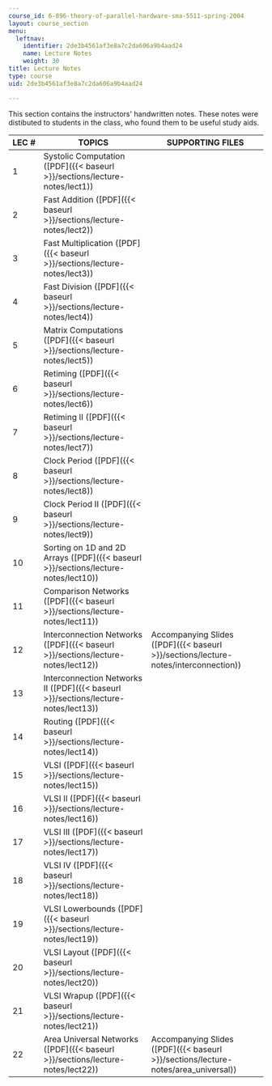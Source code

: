 ```yaml
---
course_id: 6-896-theory-of-parallel-hardware-sma-5511-spring-2004
layout: course_section
menu:
  leftnav:
    identifier: 2de3b4561af3e8a7c2da606a9b4aad24
    name: Lecture Notes
    weight: 30
title: Lecture Notes
type: course
uid: 2de3b4561af3e8a7c2da606a9b4aad24

---
```


This section contains the instructors' handwritten notes. These notes were distibuted to students in the class, who found them to be useful study aids.

| LEC # | TOPICS | SUPPORTING FILES |
| --- | --- | --- |
| 1 | Systolic Computation ([PDF]({{< baseurl >}}/sections/lecture-notes/lect1)) | &nbsp; |
| 2 | Fast Addition ([PDF]({{< baseurl >}}/sections/lecture-notes/lect2)) | &nbsp; |
| 3 | Fast Multiplication ([PDF]({{< baseurl >}}/sections/lecture-notes/lect3)) | &nbsp; |
| 4 | Fast Division ([PDF]({{< baseurl >}}/sections/lecture-notes/lect4)) | &nbsp; |
| 5 | Matrix Computations ([PDF]({{< baseurl >}}/sections/lecture-notes/lect5)) | &nbsp; |
| 6 | Retiming ([PDF]({{< baseurl >}}/sections/lecture-notes/lect6)) | &nbsp; |
| 7 | Retiming II ([PDF]({{< baseurl >}}/sections/lecture-notes/lect7)) | &nbsp; |
| 8 | Clock Period ([PDF]({{< baseurl >}}/sections/lecture-notes/lect8)) | &nbsp; |
| 9 | Clock Period II ([PDF]({{< baseurl >}}/sections/lecture-notes/lect9)) | &nbsp; |
| 10 | Sorting on 1D and 2D Arrays ([PDF]({{< baseurl >}}/sections/lecture-notes/lect10)) | &nbsp; |
| 11 | Comparison Networks ([PDF]({{< baseurl >}}/sections/lecture-notes/lect11)) | &nbsp; |
| 12 | Interconnection Networks ([PDF]({{< baseurl >}}/sections/lecture-notes/lect12)) | Accompanying Slides ([PDF]({{< baseurl >}}/sections/lecture-notes/interconnection)) |
| 13 | Interconnection Networks II ([PDF]({{< baseurl >}}/sections/lecture-notes/lect13)) | &nbsp; |
| 14 | Routing ([PDF]({{< baseurl >}}/sections/lecture-notes/lect14)) | &nbsp; |
| 15 | VLSI ([PDF]({{< baseurl >}}/sections/lecture-notes/lect15)) | &nbsp; |
| 16 | VLSI II ([PDF]({{< baseurl >}}/sections/lecture-notes/lect16)) | &nbsp; |
| 17 | VLSI III ([PDF]({{< baseurl >}}/sections/lecture-notes/lect17)) | &nbsp; |
| 18 | VLSI IV ([PDF]({{< baseurl >}}/sections/lecture-notes/lect18)) | &nbsp; |
| 19 | VLSI Lowerbounds ([PDF]({{< baseurl >}}/sections/lecture-notes/lect19)) | &nbsp; |
| 20 | VLSI Layout ([PDF]({{< baseurl >}}/sections/lecture-notes/lect20)) | &nbsp; |
| 21 | VLSI Wrapup ([PDF]({{< baseurl >}}/sections/lecture-notes/lect21)) | &nbsp; |
| 22 | Area Universal Networks ([PDF]({{< baseurl >}}/sections/lecture-notes/lect22)) | Accompanying Slides ([PDF]({{< baseurl >}}/sections/lecture-notes/area_universal))